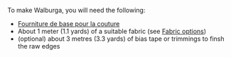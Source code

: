 To make Walburga, you will need the following:
- [Fourniture de base pour la couture](/docs/sewing/basic-sewing-supplies)
- About 1 meter (1.1 yards) of a suitable fabric (see [Fabric options](/docs/patterns/walburga/fabric))
- (optional) about 3 metres (3.3 yards) of bias tape or trimmings to finsh the raw edges
